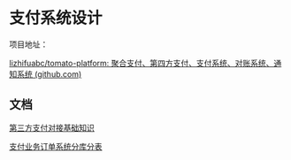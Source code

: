 # 支付系统设计

项目地址：

[lizhifuabc/tomato-platform: 聚合支付、第四方支付、支付系统、对账系统、通知系统 (github.com)](https://github.com/lizhifuabc/tomato-platform)

## 文档

[第三方支付对接基础知识](./第三方支付对接基础知识.md)

[支付业务订单系统分库分表](./支付业务订单系统分库分表.md)
